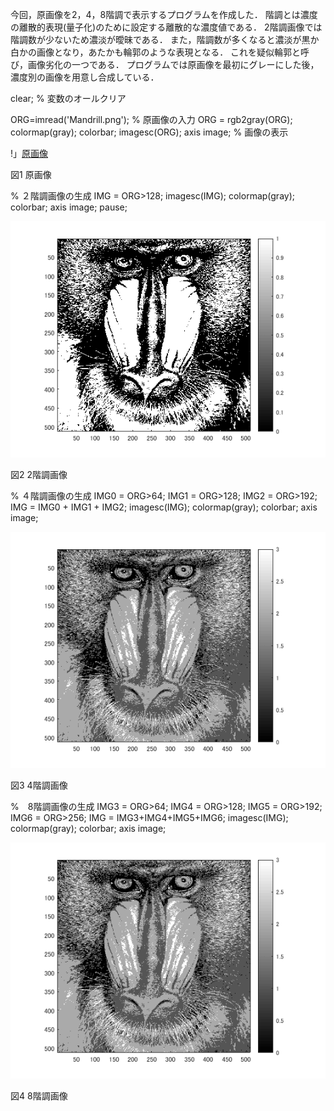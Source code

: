 今回，原画像を2，4，8階調で表示するプログラムを作成した．
階調とは濃度の離散的表現(量子化)のために設定する離散的な濃度値である．
2階調画像では階調数が少ないため濃淡が曖昧である．
また，階調数が多くなると濃淡が黒か白かの画像となり，あたかも輪郭のような表現となる．
これを疑似輪郭と呼び，画像劣化の一つである．
プログラムでは原画像を最初にグレーにした後，濃度別の画像を用意し合成している．

clear; % 変数のオールクリア

ORG=imread('Mandrill.png'); % 原画像の入力
ORG = rgb2gray(ORG); colormap(gray); colorbar;
imagesc(ORG); axis image; % 画像の表示

!」[原画像](画像処理画像/課題1p1.png)

  図1 原画像
  
% ２階調画像の生成
IMG = ORG>128;
imagesc(IMG); colormap(gray); colorbar;  axis image;
pause;

![2階調](画像処理画像/課題2p1.png)

  図2 2階調画像

% ４階調画像の生成
IMG0 = ORG>64;
IMG1 = ORG>128;
IMG2 = ORG>192;
IMG = IMG0 + IMG1 + IMG2;
imagesc(IMG); colormap(gray); colorbar;  axis image;

![4階調](画像処理画像/課題2p2.png)

  図3 4階調画像

%　8階調画像の生成
IMG3 = ORG>64;
IMG4 = ORG>128;
IMG5 = ORG>192;
IMG6 = ORG>256;
IMG = IMG3+IMG4+IMG5+IMG6;
imagesc(IMG); colormap(gray); colorbar;  axis image;

![8階調](画像処理画像/課題2p3.png)

  図4 8階調画像
